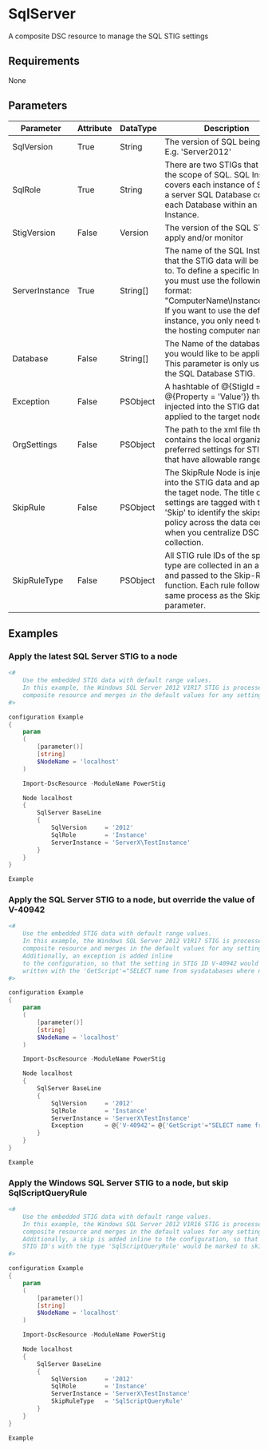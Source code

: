﻿# SqlServer

A composite DSC resource to manage the SQL STIG settings

## Requirements

None

## Parameters

| Parameter | Attribute | DataType | Description | Allowed Values |
| --------- | --------- | -------- | ----------- | -------------- |
| SqlVersion | True | String | The version of SQL being used E.g. 'Server2012' | 2012 |
| SqlRole | True | String | There are two STIGs that cover the scope of SQL. SQL Instance covers each instance of SQL on a server SQL Database covers each Database within an Instance. | Database,Instance |
| StigVersion | False | Version | The version of the SQL STIG to apply and/or monitor | 1.16,1.17 |
| ServerInstance | True | String[] | The name of the SQL Instance that the STIG data will be applied to. To define a specific Instance you must use the following format: "ComputerName\InstanceName" If you want to use the default instance, you only need to use the hosting computer name. |  |
| Database | False | String[] | The Name of the database that you would like to be applied to. This parameter is only used for the SQL Database STIG. |  |
| Exception | False | PSObject | A hashtable of @{StigId = @{Property = 'Value'}} that is injected into the STIG data and applied to the target node. |  |
| OrgSettings | False | PSObject | The path to the xml file that contains the local organizations preferred settings for STIG items that have allowable ranges. |  |
| SkipRule | False | PSObject | The SkipRule Node is injected into the STIG data and applied to the taget node. The title of STIG settings are tagged with the text 'Skip' to identify the skips to policy across the data center when you centralize DSC log collection. |  |
| SkipRuleType | False | PSObject | All STIG rule IDs of the specified type are collected in an array and passed to the Skip-Rule function. Each rule follows the same process as the SkipRule parameter. |  |

## Examples

### Apply the latest SQL Server STIG to a node

```PowerShell
<#
    Use the embedded STIG data with default range values.
    In this example, the Windows SQL Server 2012 V1R17 STIG is processed by the
    composite resource and merges in the default values for any settings that have a valid range.
#>

configuration Example
{
    param
    (
        [parameter()]
        [string]
        $NodeName = 'localhost'
    )

    Import-DscResource -ModuleName PowerStig

    Node localhost
    {
        SqlServer BaseLine
        {
            SqlVersion     = '2012'
            SqlRole        = 'Instance'
            ServerInstance = 'ServerX\TestInstance'
        }
    }
}

Example
```

### Apply the SQL Server STIG to a node, but override the value of V-40942

```PowerShell
<#
    Use the embedded STIG data with default range values.
    In this example, the Windows SQL Server 2012 V1R17 STIG is processed by the
    composite resource and merges in the default values for any settings that have a valid range.
    Additionally, an exception is added inline
    to the configuration, so that the setting in STIG ID V-40942 would be over
    written with the 'GetScript'="SELECT name from sysdatabases where name like 'DefaultDataBase'".
#>

configuration Example
{
    param
    (
        [parameter()]
        [string]
        $NodeName = 'localhost'
    )

    Import-DscResource -ModuleName PowerStig

    Node localhost
    {
        SqlServer BaseLine
        {
            SqlVersion     = '2012'
            SqlRole        = 'Instance'
            ServerInstance = 'ServerX\TestInstance'
            Exception      = @{'V-40942'= @{'GetScript'="SELECT name from sysdatabases where name like 'DefaultDataBase'"} }
        }
    }
}

Example
```
### Apply the Windows SQL Server STIG to a node, but skip SqlScriptQueryRule

```PowerShell
<#
    Use the embedded STIG data with default range values.
    In this example, the Windows SQL Server 2012 V1R16 STIG is processed by the
    composite resource and merges in the default values for any settings that have a valid range.
    Additionally, a skip is added inline to the configuration, so that the setting for all
    STIG ID's with the type 'SqlScriptQueryRule' would be marked to skip configuration when applied.
#>

configuration Example
{
    param
    (
        [parameter()]
        [string]
        $NodeName = 'localhost'
    )

    Import-DscResource -ModuleName PowerStig

    Node localhost
    {
        SqlServer BaseLine
        {
            SqlVersion     = '2012'
            SqlRole        = 'Instance'
            ServerInstance = 'ServerX\TestInstance'
            SkipRuleType   = 'SqlScriptQueryRule'
        }
    }
}

Example
```
